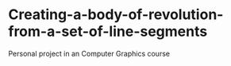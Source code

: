 # Creating-a-body-of-revolution-from-a-set-of-line-segments
Personal project in an Computer Graphics course
